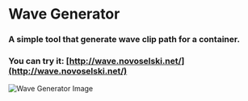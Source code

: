 # Wave Generator
### A simple tool that generate wave clip path for a container. <br/>
### You can try it: [http://wave.novoselski.net/](http://wave.novoselski.net/)
![Wave Generator Image](https://imgur.com/0I2wVh7.png)
